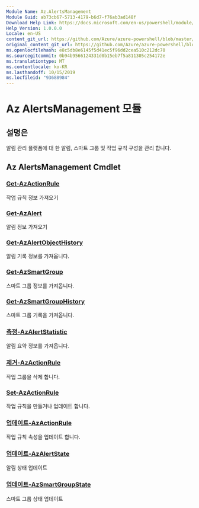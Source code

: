 ```yaml
---
Module Name: Az.AlertsManagement
Module Guid: ab73cb67-5713-4179-b6d7-f76ab3ad148f
Download Help Link: https://docs.microsoft.com/en-us/powershell/module/az.alertsmanagement
Help Version: 1.0.0.0
Locale: en-US
content_git_url: https://github.com/Azure/azure-powershell/blob/master/src/AlertsManagement/AlertsManagement/help/Az.AlertsManagement.md
original_content_git_url: https://github.com/Azure/azure-powershell/blob/master/src/AlertsManagement/AlertsManagement/help/Az.AlertsManagement.md
ms.openlocfilehash: e8c5db8e6145f5d41ec5f96dd2cea510c212dc70
ms.sourcegitcommit: 0b94b9566124331d0b15eb7f5a811305c254172e
ms.translationtype: MT
ms.contentlocale: ko-KR
ms.lasthandoff: 10/15/2019
ms.locfileid: "93688984"
---
```

# Az AlertsManagement 모듈
## 설명은
알림 관리 플랫폼에 대 한 알림, 스마트 그룹 및 작업 규칙 구성을 관리 합니다.

## Az AlertsManagement Cmdlet
### [Get-AzActionRule](Get-AzActionRule.md)
작업 규칙 정보 가져오기

### [Get-AzAlert](Get-AzAlert.md)
알림 정보 가져오기

### [Get-AzAlertObjectHistory](Get-AzAlertObjectHistory.md)
알림 기록 정보를 가져옵니다.

### [Get-AzSmartGroup](Get-AzSmartGroup.md)
스마트 그룹 정보를 가져옵니다.

### [Get-AzSmartGroupHistory](Get-AzSmartGroupHistory.md)
스마트 그룹 기록을 가져옵니다.

### [측정-AzAlertStatistic](Measure-AzAlertStatistic.md)
알림 요약 정보를 가져옵니다.

### [제거-AzActionRule](Remove-AzActionRule.md)
작업 그룹을 삭제 합니다.

### [Set-AzActionRule](Set-AzActionRule.md)
작업 규칙을 만들거나 업데이트 합니다.

### [업데이트-AzActionRule](Update-AzActionRule.md)
작업 규칙 속성을 업데이트 합니다.

### [업데이트-AzAlertState](Update-AzAlertState.md)
알림 상태 업데이트

### [업데이트-AzSmartGroupState](Update-AzSmartGroupState.md)
스마트 그룹 상태 업데이트

